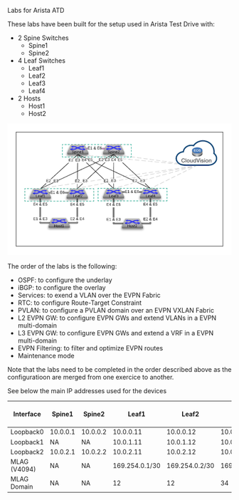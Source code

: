 Labs for Arista ATD

These labs have been built for the setup used in Arista Test Drive with:
- 2 Spine Switches
    - Spine1
    - Spine2
- 4 Leaf Switches
    - Leaf1
    - Leaf2
    - Leaf3
    - Leaf4
- 2 Hosts
    - Host1
    - Host2

![Lab Diagram](Diagram.png)

The order of the labs is the following:
- OSPF: to configure the underlay
- iBGP: to configure the overlay
- Services: to exend a VLAN over the EVPN Fabric
- RTC: to configure Route-Target Constraint
- PVLAN: to configure a PVLAN domain over an EVPN VXLAN Fabric
- L2 EVPN GW: to configure EVPN GWs and extend VLANs in a EVPN multi-domain
- L3 EVPN GW: to configure EVPN GWs and extend a VRF in a EVPN multi-domain
- EVPN Filtering: to filter and optimize EVPN routes
- Maintenance mode

Note that the labs need to be completed in the order described above as the configuratioon are merged from one exercice to another.

See below the main IP addresses used for the devices

| Interface   | Spine1      | Spine2   | Leaf1      | Leaf2       | Leaf3       | Leaf4       | Remote Leaf (Host1) |
| ----------- | ----------- | ---------| -----------| ----------- | ----------- | ----------- | ----------- |
| Loopback0     | 10.0.0.1  | 10.0.0.2 | 10.0.0.11  | 10.0.0.12   | 10.0.0.13   | 10.0.0.14   | 10.0.0.21      |
| Loopback1     | NA        | NA       | 10.0.1.11  | 10.0.1.12   | 10.0.1.13   | 10.0.1.14   | 10.0.1.21      |
| Loopback2     | 10.0.2.1  | 10.0.2.2 | 10.0.2.11| 10.0.2.12   | 10.0.2.13   | 10.0.2.14     | NA     |
| MLAG (V4094)  | NA        | NA       | 169.254.0.1/30 | 169.254.0.2/30| 169.254.0.1/30| 169.254.0.2/30| NA |
| MLAG Domain  | NA        | NA       | 12 | 12 | 34 | 34 | NA |